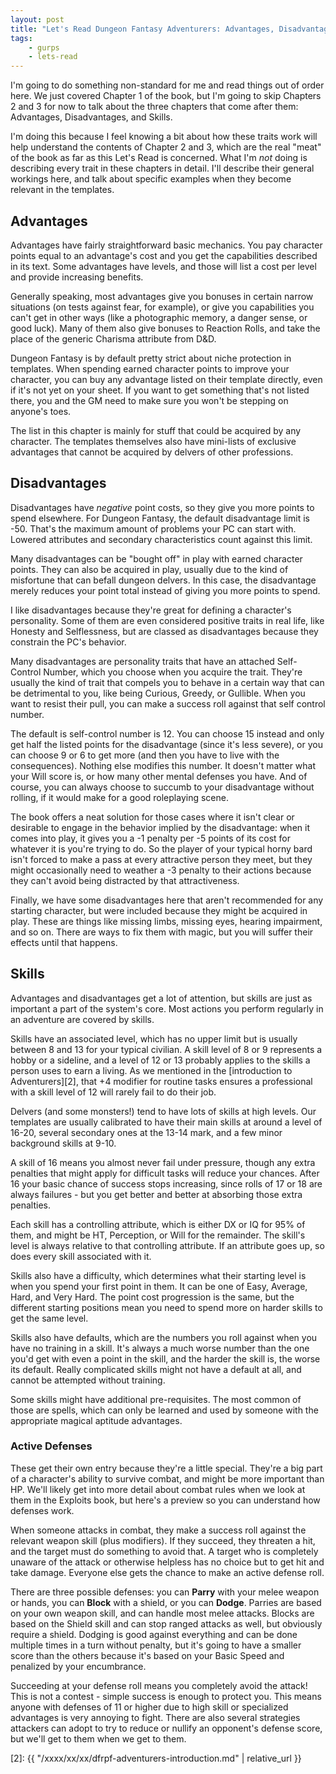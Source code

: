 ```yaml
---
layout: post
title: "Let's Read Dungeon Fantasy Adventurers: Advantages, Disadvantages, and Skills"
tags:
    - gurps
    - lets-read
---
```


I'm going to do something non-standard for me and read things out of order
here. We just covered Chapter 1 of the book, but I'm going to skip Chapters 2
and 3 for now to talk about the three chapters that come after them: Advantages,
Disadvantages, and Skills.

I'm doing this because I feel knowing a bit about how these traits work will
help understand the contents of Chapter 2 and 3, which are the real "meat" of
the book as far as this Let's Read is concerned. What I'm _not_ doing is
describing every trait in these chapters in detail. I'll describe their general
workings here, and talk about specific examples when they become relevant in the
templates.

## Advantages

Advantages have fairly straightforward basic mechanics. You pay character points
equal to an advantage's cost and you get the capabilities described in its
text. Some advantages have levels, and those will list a cost per level and
provide increasing benefits.

Generally speaking, most advantages give you bonuses in certain narrow
situations (on tests against fear, for example), or give you capabilities you
can't get in other ways (like a photographic memory, a danger sense, or good
luck). Many of them also give bonuses to Reaction Rolls, and take the place of
the generic Charisma attribute from D&D.

Dungeon Fantasy is by default pretty strict about niche protection in
templates. When spending earned character points to improve your character, you
can buy any advantage listed on their template directly, even if it's not yet on
your sheet. If you want to get something that's not listed there, you and the GM
need to make sure you won't be stepping on anyone's toes.

The list in this chapter is mainly for stuff that could be acquired by any
character. The templates themselves also have mini-lists of exclusive
advantages that cannot be acquired by delvers of other professions.

## Disadvantages

Disadvantages have _negative_ point costs, so they give you more points to spend
elsewhere. For Dungeon Fantasy, the default disadvantage limit is -50. That's
the maximum amount of problems your PC can start with. Lowered attributes and
secondary characteristics count against this limit.

Many disadvantages can be "bought off" in play with earned character
points. They can also be acquired in play, usually due to the kind of misfortune
that can befall dungeon delvers. In this case, the disadvantage merely reduces
your point total instead of giving you more points to spend.

I like disadvantages because they're great for defining a character's
personality. Some of them are even considered positive traits in real life, like
Honesty and Selflessness, but are classed as disadvantages because they
constrain the PC's behavior.

Many disadvantages are personality traits that have an attached Self-Control
Number, which you choose when you acquire the trait. They're usually the kind of
trait that compels you to behave in a certain way that can be detrimental to
you, like being Curious, Greedy, or Gullible. When you want to resist their
pull, you can make a success roll against that self control number.

The default is self-control number is 12. You can choose 15 instead and only get
half the listed points for the disadvantage (since it's less severe), or you can
choose 9 or 6 to get more (and then you have to live with the
consequences). Nothing else modifies this number. It doesn't matter what your
Will score is, or how many other mental defenses you have. And of course, you
can always choose to succumb to your disadvantage without rolling, if it would
make for a good roleplaying scene.

The book offers a neat solution for those cases where it isn't clear or
desirable to engage in the behavior implied by the disadvantage: when it comes
into play, it gives you a -1 penalty per -5 points of its cost for whatever it
is you're trying to do. So the player of your typical horny bard isn't forced to
make a pass at every attractive person they meet, but they might occasionally
need to weather a -3 penalty to their actions because they can't avoid being
distracted by that attractiveness.

Finally, we have some disadvantages here that aren't recommended for any
starting character, but were included because they might be acquired in
play. These are things like missing limbs, missing eyes, hearing impairment, and
so on. There are ways to fix them with magic, but you will suffer their effects
until that happens.


## Skills

Advantages and disadvantages get a lot of attention, but skills are just as
important a part of the system's core. Most actions you perform regularly in an
adventure are covered by skills.

Skills have an associated level, which has no upper limit but is usually between
8 and 13 for your typical civilian. A skill level of 8 or 9 represents a hobby
or a sideline, and a level of 12 or 13 probably applies to the skills a person
uses to earn a living. As we mentioned in the [introduction to Adventurers][2],
that +4 modifier for routine tasks ensures a professional with a skill level of
12 will rarely fail to do their job.

Delvers (and some monsters!) tend to have lots of skills at high levels. Our
templates are usually calibrated to have their main skills at around a level of
16-20, several secondary ones at the 13-14 mark, and a few minor background
skills at 9-10.

A skill of 16 means you almost never fail under pressure, though any extra
penalties that might apply for difficult tasks will reduce your chances. After
16 your basic chance of success stops increasing, since rolls of 17 or 18 are
always failures - but you get better and better at absorbing those extra
penalties.

Each skill has a controlling attribute, which is either DX or IQ for 95% of
them, and might be HT, Perception, or Will for the remainder. The skill's level
is always relative to that controlling attribute. If an attribute goes up, so
does every skill associated with it.

Skills also have a difficulty, which determines what their starting level is
when you spend your first point in them. It can be one of Easy, Average, Hard,
and Very Hard. The point cost progression is the same, but the different
starting positions mean you need to spend more on harder skills to get the same
level.

Skills also have defaults, which are the numbers you roll against when you have
no training in a skill. It's always a much worse number than the one you'd get
with even a point in the skill, and the harder the skill is, the worse its
default. Really complicated skills might not have a default at all, and cannot
be attempted without training.

Some skills might have additional pre-requisites. The most common of those are
spells, which can only be learned and used by someone with the appropriate
magical aptitude advantages.

### Active Defenses

These get their own entry because they're a little special. They're a big part
of a character's ability to survive combat, and might be more important than
HP. We'll likely get into more detail about combat rules when we look at them in
the Exploits book, but here's a preview so you can understand how defenses work.

When someone attacks in combat, they make a success roll against the relevant
weapon skill (plus modifiers). If they succeed, they threaten a hit, and the
target must do something to avoid that. A target who is completely unaware of
the attack or otherwise helpless has no choice but to get hit and take
damage. Everyone else gets the chance to make an active defense roll.

There are three possible defenses: you can **Parry** with your melee weapon or
hands, you can **Block** with a shield, or you can **Dodge**. Parries are based
on your own weapon skill, and can handle most melee attacks. Blocks are based on
the Shield skill and can stop ranged attacks as well, but obviously require a
shield. Dodging is good against everything and can be done multiple times in a
turn without penalty, but it's going to have a smaller score than the others
because it's based on your Basic Speed and penalized by your encumbrance.

Succeeding at your defense roll means you completely avoid the attack! This is
not a contest - simple success is enough to protect you. This means anyone with
defenses of 11 or higher due to high skill or specialized advantages is very
annoying to fight. There are also several strategies attackers can adopt to try
to reduce or nullify an opponent's defense score, but we'll get to them when we
get to them.

[2]: {{ "/xxxx/xx/xx/dfrpf-adventurers-introduction.md" | relative_url }}
